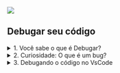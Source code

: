 ![](./assets/hd-header.png)

## Debugar seu código

<details>
  <summary>1. Você sabe o que é Debugar?</summary>

  - Debugar é o processo de localizar erros ou verificar se o código está funcionando corretamente.

  - Mas também pode ser usado para entender a lógica implementada por outro desenvolvedor.

</details>

<details>
  <summary>2. Curiosidade: O que é um bug?</summary>

  - `Bug` é um erro que ocorre durante o desenvolvimento de um software.
  - `Debugar` é desfazer este erro.
</details>

<details>
  <summary>3. Debugando o código no VsCode</summary>

  - Passo 1: Ao passar o mouse antes da numeração da linha, perceba que vai ficar vermelho, essa indicação serve para informar o ponto de interrupção que desejo começar a debugar.

  ![](./assets/01.png)

  - Passo 2: Ao clicar no ponto vermleho, a linha ficará marcada, indicando que a execução será interrompida e você poderá ver o que está acontecendo quando estiver debugando.

  ![](./assets/02.png)

  - Passo 3: No menu vertical do VsCode, escolhe a opção `Executar e Depurar`

  ![](./assets/03.png)

  - Passo 4: Irá abrir uma janela com três opções, você irá clicar na primeira opção `Executar e Depurar`.

  ![](./assets/04.png)

  - Passo 5:
    - Você poderá utilizar os botões de controle para sair debugando o seu código
    - A janela do lado esquedo, serve para acompanhar as modificações acontencendo no momento da execução.

  ![](./assets/05.png)


</details>

